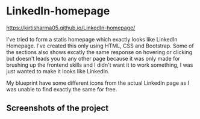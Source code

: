 # LinkedIn-homepage
 https://kirtisharma05.github.io/LinkedIn-homepage/

I've tried to form a statis homepage which exactly looks like LinkedIn Homepage.
I've created this only using HTML, CSS and Bootstrap.
Some of the sections also shows excatly the same response on hovering or clicking but doesn't leads you to any other page because it was only made for brushing up the frontend skills and I didn't want it to work something, I was just wanted to make it looks like LinkedIn.

My blueprint have some different icons from the actual LinkedIn page as I was unable to find exactly the same for free.

## Screenshots of the project
